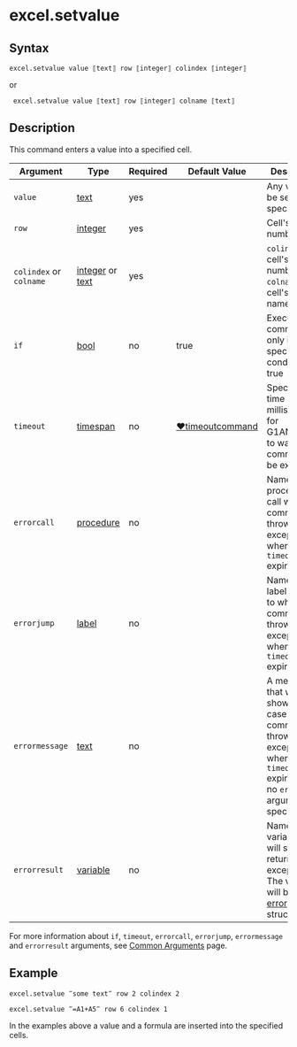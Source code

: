 # excel.setvalue

## Syntax

```G1ANT
excel.setvalue value ⟦text⟧ row ⟦integer⟧ colindex ⟦integer⟧
```

or

```G1ANT
 excel.setvalue value ⟦text⟧ row ⟦integer⟧ colname ⟦text⟧
```

## Description

This command enters a value into a specified cell.

| Argument | Type | Required | Default Value | Description |
| -------- | ---- | -------- | ------------- | ----------- |
|`value`| [text](https://manual.g1ant.com/link/G1ANT.Language/G1ANT.Language/Structures/TextStructure.md) | yes|  | Any value to be set in a specified cell |
|`row`| [integer](https://github.com/G1ANT-Robot/G1ANT.Manual/blob/master/G1ANT-Language/Structures/integer.md) | yes |  | Cell's row number |
| `colindex` or `colname` | [integer](https://manual.g1ant.com/link/G1ANT.Language/G1ANT.Language/Structures/IntegerStructure.md)  or [text](G1ANT.Language/G1ANT.Language/Structures/TextStructure.md) | yes      |                                                              | `colindex`: cell's column number; `colname`: cell's column name |
| `if`           | [bool](https://manual.g1ant.com/link/G1ANT.Language/G1ANT.Language/Structures/BooleanStructure.md) | no       | true                                                        | Executes the command only if a specified condition is true   |
| `timeout`      | [timespan](https://manual.g1ant.com/link/G1ANT.Language/G1ANT.Language/Structures/TimeSpanStructure.md) | no       | [♥timeoutcommand](G1ANT.Language/G1ANT.Addon.Core/Variables/TimeoutCommandVariable.md) | Specifies time in milliseconds for G1ANT.Robot to wait for the command to be executed |
| `errorcall`    | [procedure](https://manual.g1ant.com/link/G1ANT.Language/G1ANT.Language/Structures/ProcedureStructure.md) | no       |                                                             | Name of a procedure to call when the command throws an exception or when a given `timeout` expires |
| `errorjump`    | [label](https://manual.g1ant.com/link/G1ANT.Language/G1ANT.Language/Structures/LabelStructure.md) | no       |                                                             | Name of the label to jump to when the command throws an exception or when a given `timeout` expires |
| `errormessage` | [text](https://manual.g1ant.com/link/G1ANT.Language/G1ANT.Language/Structures/TextStructure.md) | no       |                                                             | A message that will be shown in case the command throws an exception or when a given `timeout` expires, and no `errorjump` argument is specified |
| `errorresult`  | [variable](https://manual.g1ant.com/link/G1ANT.Language/G1ANT.Language/Structures/VariableStructure.md) | no       |                                                             | Name of a variable that will store the returned exception. The variable will be of [error](G1ANT.Language/G1ANT.Language/Structures/ErrorStructure.md) structure  |

For more information about `if`, `timeout`, `errorcall`, `errorjump`, `errormessage` and `errorresult` arguments, see [Common Arguments](https://manual.g1ant.com/link/G1ANT.Manual/appendices/common-arguments.md) page.

## Example

```G1ANT
excel.setvalue ‴some text‴ row 2 colindex 2
```

```G1ANT
excel.setvalue ‴=A1+A5‴ row 6 colindex 1
```

In the examples above a value and a formula are inserted into the specified cells.


